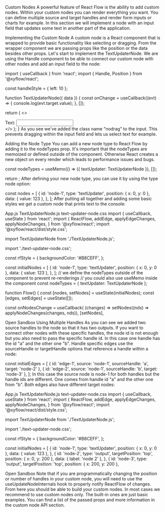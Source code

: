 Custom Nodes
A powerful feature of React Flow is the ability to add custom nodes. Within your custom nodes you can render everything you want. You can define multiple source and target handles and render form inputs or charts for example. In this section we will implement a node with an input field that updates some text in another part of the application.

Implementing the Custom Node
A custom node is a React component that is wrapped to provide basic functionality like selecting or dragging. From the wrapper component we are passing props like the position or the data besides other props. Let's start to implement the TextUpdaterNode. We are using the Handle component to be able to connect our custom node with other nodes and add an input field to the node:

import { useCallback } from 'react';
import { Handle, Position } from '@xyflow/react';
 
const handleStyle = { left: 10 };
 
function TextUpdaterNode({ data }) {
  const onChange = useCallback((evt) => {
    console.log(evt.target.value);
  }, []);
 
  return (
    <>
      <Handle type="target" position={Position.Top} />
      <div>
        <label htmlFor="text">Text:</label>
        <input id="text" name="text" onChange={onChange} className="nodrag" />
      </div>
      <Handle type="source" position={Position.Bottom} id="a" />
      <Handle
        type="source"
        position={Position.Bottom}
        id="b"
        style={handleStyle}
      />
    </>
  );
}
As you see we've added the class name "nodrag" to the input. This prevents dragging within the input field and lets us select text for example.

Adding the Node Type
You can add a new node type to React Flow by adding it to the nodeTypes prop. It's important that the nodeTypes are memoized or defined outside of the component. Otherwise React creates a new object on every render which leads to performance issues and bugs.

const nodeTypes = useMemo(() => ({ textUpdater: TextUpdaterNode }), []);
 
return <ReactFlow nodeTypes={nodeTypes} />;
After defining your new node type, you can use it by using the type node option:

const nodes = [
  {
    id: 'node-1',
    type: 'textUpdater',
    position: { x: 0, y: 0 },
    data: { value: 123 },
  },
];
After putting all together and adding some basic styles we get a custom node that prints text to the console:

App.js
TextUpdaterNode.js
text-updater-node.css
import { useCallback, useState } from 'react';
import {
  ReactFlow,
  addEdge,
  applyEdgeChanges,
  applyNodeChanges,
} from '@xyflow/react';
import '@xyflow/react/dist/style.css';

import TextUpdaterNode from './TextUpdaterNode.js';

import './text-updater-node.css';

const rfStyle = {
  backgroundColor: '#B8CEFF',
};

const initialNodes = [
  {
    id: 'node-1',
    type: 'textUpdater',
    position: { x: 0, y: 0 },
    data: { value: 123 },
  },
];
// we define the nodeTypes outside of the component to prevent re-renderings
// you could also use useMemo inside the component
const nodeTypes = { textUpdater: TextUpdaterNode };

function Flow() {
  const [nodes, setNodes] = useState(initialNodes);
  const [edges, setEdges] = useState([]);

  const onNodesChange = useCallback(
    (changes) => setNodes((nds) => applyNodeChanges(changes, nds)),
    [setNodes],


Open Sandbox
Using Multiple Handles
As you can see we added two source handles to the node so that it has two outputs. If you want to connect other nodes with these specific handles, the node id is not enough but you also need to pass the specific handle id. In this case one handle has the id "a" and the other one "b". Handle specific edges use the sourceHandle or targetHandle options that reference a handle within a node:

const initialEdges = [
  { id: 'edge-1', source: 'node-1', sourceHandle: 'a', target: 'node-2' },
  { id: 'edge-2', source: 'node-1', sourceHandle: 'b', target: 'node-3' },
];
In this case the source node is node-1 for both handles but the handle ids are different. One comes from handle id "a" and the other one from "b". Both edges also have different target nodes:

App.js
TextUpdaterNode.js
text-updater-node.css
import { useCallback, useState } from 'react';
import {
  ReactFlow,
  addEdge,
  applyEdgeChanges,
  applyNodeChanges,
} from '@xyflow/react';
import '@xyflow/react/dist/style.css';

import TextUpdaterNode from './TextUpdaterNode.js';

import './text-updater-node.css';

const rfStyle = {
  backgroundColor: '#B8CEFF',
};

const initialNodes = [
  {
    id: 'node-1',
    type: 'textUpdater',
    position: { x: 0, y: 0 },
    data: { value: 123 },
  },
  {
    id: 'node-2',
    type: 'output',
    targetPosition: 'top',
    position: { x: 0, y: 200 },
    data: { label: 'node 2' },
  },
  {
    id: 'node-3',
    type: 'output',
    targetPosition: 'top',
    position: { x: 200, y: 200 },


Open Sandbox
Note that if you are programmatically changing the position or number of handles in your custom node, you will need to use the useUpdateNodeInternals hook to properly notify ReactFlow of changes. From here you should be able to build your custom nodes. In most cases we recommend to use custom nodes only. The built-in ones are just basic examples. You can find a list of the passed props and more information in the custom node API section.